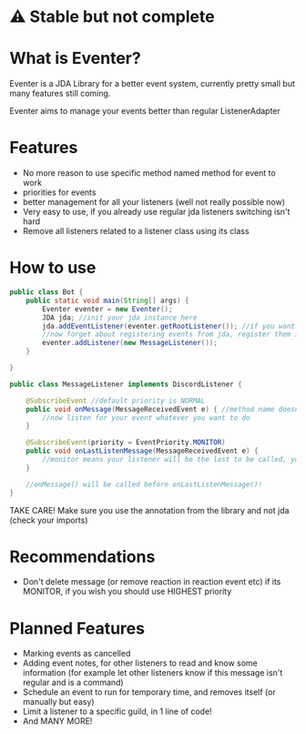 # ⚠ Stable but not complete

# What is Eventer?

Eventer is a JDA Library for a better event system, currently pretty small but many features still coming.

Eventer aims to manage your events better than regular ListenerAdapter

# Features

- No more reason to use specific method named method for event to work
- priorities for events
- better management for all your listeners (well not really possible now)
- Very easy to use, if you already use regular jda listeners switching isn't hard
- Remove all listeners related to a listener class using its class

# How to use

```java
public class Bot {
    public static void main(String[] args) {
        Eventer eventer = new Eventer();
        JDA jda; //init your jda instance here
        jda.addEventListener(eventer.getRootListener()); //if you want add this in the builder of jda
        //now forget about registering events from jda, register them in eventer!
        eventer.addListener(new MessageListener());
    }

}

public class MessageListener implements DiscordListener {

    @SubscribeEvent //default priority is NORMAL
    public void onMessage(MessageReceivedEvent e) { //method name doesn't matter anymore
        //now listen for your event whatever you want to do
    }

    @SubscribeEvent(priority = EventPriority.MONITOR)
    public void onLastListenMessage(MessageReceivedEvent e) {
        //monitor means your listener will be the last to be called, you shouldn't delete message here 
    }

    //onMessage() will be called before onLastListenMessage()!
}
```
TAKE CARE! Make sure you use the annotation from the library and not jda (check your imports)

# Recommendations

- Don't delete message (or remove reaction in reaction event etc) if its MONITOR, if you wish you should use HIGHEST
  priority

# Planned Features

- Marking events as cancelled
- Adding event notes, for other listeners to read and know some information (for example let other listeners know if
  this message isn't regular and is a command)
- Schedule an event to run for temporary time, and removes itself (or manually but easy)
- Limit a listener to a specific guild, in 1 line of code!
- And MANY MORE!




